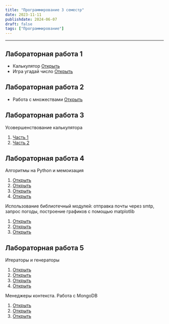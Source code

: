 ```yaml
---
title: "Программирование 3 семестр"
date: 2023-11-11
publishdate: 2024-06-07
draft: false
tags: ["Программирование"]
---
```


---

## Лабораторная работа 1
* Калькулятор
[Открыть](https://replit.com/@diamorozov/Calc1?v=1)
* Игра угадай число
[Открыть](https://replit.com/@diamorozov/guess-number)

## Лабораторная работа 2
* Работа с множествами
[Открыть](https://disk.yandex.ru/i/pocb7AR6mtqZaA)

## Лабораторная работа 3
Усовершенствование калькулятора
1. [Часть 1](https://replit.com/@diamorozov/Calc2)
2. [Часть 2](https://replit.com/@diamorozov/Calc3)

## Лабораторная работа 4
Алгоритмы на Python и мемоизация
1. [Открыть](https://replit.com/@diamorozov/twosum)
2. [Открыть](https://replit.com/@diamorozov/twosumhashed)
3. [Открыть](https://replit.com/@diamorozov/twosumhashedall)
4. [Открыть](https://replit.com/@diamorozov/memoization)

Использование библиотечный модулей: отправка почты через smtp, запрос погоды, построение графиков с помощью matplotlib
1. [Открыть](https://replit.com/@diamorozov/smtplib)
2. [Открыть](https://replit.com/@diamorozov/wheather)
3. [Открыть](https://replit.com/@diamorozov/matplotlib)

## Лабораторная работа 5
Итераторы и генераторы
1. [Открыть](https://replit.com/@diamorozov/lab-5-11)
2. [Открыть](https://replit.com/@diamorozov/lab-5-12)
3. [Открыть](https://replit.com/@diamorozov/lab-5-13)
4. [Открыть](https://replit.com/@diamorozov/lab-5-14)

Менеджеры контекста. Работа с MongoDB
1. [Открыть](https://replit.com/@diamorozov/lab-5-21)
2. [Открыть](https://replit.com/@diamorozov/lab-5-22)
3. [Открыть](https://replit.com/@diamorozov/mongo)




